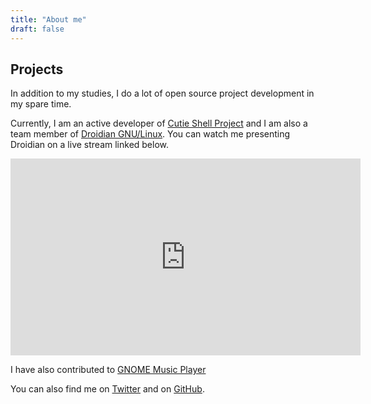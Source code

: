 ```yaml
---
title: "About me"
draft: false
---
```


## Projects

In addition to my studies, I do a lot of open source project development in my spare time.

Currently, I am an active developer of [Cutie Shell Project](https://cutie-shell.org) and I am also a team member of [Droidian GNU/Linux](https://droidian.org). You can watch me presenting Droidian on a live stream linked below.

<iframe width="560" height="315" src="https://www.youtube-nocookie.com/embed/X9bASL_Q9Y8?start=884" title="YouTube video player" frameborder="0" allow="accelerometer; clipboard-write; encrypted-media; gyroscope; picture-in-picture" allowfullscreen></iframe>

I have also contributed to [GNOME Music Player](https://wiki.gnome.org/Apps/Music)

You can also find me on [Twitter](https://twitter.com/erikinkinen) and on [GitHub](https://github.com/erikinkinen).
